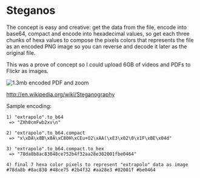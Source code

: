 Steganos
=======

The concept is easy and creative: get the data from the file, encode into base64, compact and encode into hexadecimal values, so get each three chunks of hexa values to compose the pixels colors that represents the file as an encoded PNG image so you can reverse and decode it later as the original file.

This was a prove of concept so I could upload 6GB of videos and PDFs to Flickr as images.

![1.3mb encoded PDF and zoom](https://raw.github.com/rafapolo/steganos/master/sample.png)

http://en.wikipedia.org/wiki/Steganography

Sample encoding:

```
1) "extrapolo".to_b64
 => "ZXh0cmFwb2xv\n" 
 
2) "extrapolo".to_b64.compact
 => "x\xDA\x8B\x8A\xC80H\xCEu+O2\xAA(\xE3\x02\0\x1F\xBE\x04d" 
 
3) "extrapolo".to_b64.compact.to_hex
 => "78da8b8ac83048ce752b4f32aa28e302001fbe0464" 
 
4) final 7 hexa color pixels to represent "extrapolo" data as image
#78da8b #8ac830 #48ce75 #2b4f32 #aa28e3 #02001f #be0464
```


